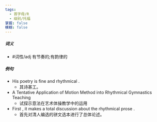 ```yaml
---
tags:
  - 首字母/R
  - 级别/托福
掌握: false
模糊: false
---
```

##### 词义
- #词性/adj  有节奏的;有韵律的
##### 例句
- His poetry is fine and rhythmical .
	- 其诗甚工。
- A Tentative Application of Motion Method into Rhythmical Gymnastics Teaching
	- 试探示意法在艺术体操教学中的运用
- First , it makes a total discussion about the rhythmical prose .
	- 首先对清人编选的骈文选本进行了总体论述。
